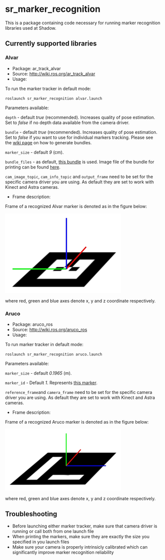 # sr_marker_recognition

This is a package containing code necessary for running marker recognition libraries used at Shadow.

## Currently supported libraries

### Alvar
- Package: ar_track_alvar
- Source: <http://wiki.ros.org/ar_track_alvar>
- Usage:

To run the marker tracker in default mode:

`roslaunch sr_marker_recognition alvar.launch`

Parameters available:

`depth` - default *true* (recommended). Increases quality of pose estimation. Set to *false* if no depth data available from the camera driver.

`bundle` - default *true* (recommended). Increases quality of pose estimation. Set to *false* if you want to use for individual markers tracking. Please see the [wiki page](http://wiki.ros.org/ar_track_alvar#ar_track_alvar.2BAC8-post-fuerte.Automatic_XML_bundle_file_generation) on how to generate bundles.

`marker_size` - default *9* (cm).

`bundle_files` - as default, [this bundle](https://github.com/shadow-robot/common_resources/blob/kinetic-devel/sr_description_common/ar_markers/ar_marker_0_1_2_3_a4.xml) is used. Image file of the bundle for printing can be found [here](https://github.com/shadow-robot/sr_vision/blob/kinetic-devel/sr_marker_recognition/doc/ar_marker_a4_border_right_size.png).

`cam_image_topic`, `cam_info_topic` and `output_frame` need to be set for the specific camera driver you are using. As default they are set to work with Kinect and Astra cameras.

- Frame description:

Frame of a recognized Alvar marker is denoted as in the figure below:

![alt text](https://github.com/shadow-robot/sr_vision/blob/kinetic-devel/sr_marker_recognition/doc/alvar_frame.jpg)

where red, green and blue axes denote x, y and z coordinate respectively.

### Aruco
- Package: aruco_ros
- Source: <http://wiki.ros.org/aruco_ros>
- Usage:

To run marker tracker in default mode:

`roslaunch sr_marker_recognition aruco.launch`

Parameters available:

`marker_size` - default *0.1965* (m).

`marker_id` - Default *1*. Represents [this marker](https://github.com/shadow-robot/sr_vision/blob/kinetic-devel/sr_marker_recognition/doc/aruco.png).

`reference_frame`and `camera_frame` need to be set for the specific camera driver you are using. As default they are set to work with Kinect and Astra cameras.

- Frame description:

Frame of a recognized Aruco marker is denoted as in the figure below:

![alt text](https://github.com/shadow-robot/sr_vision/blob/kinetic-devel/sr_marker_recognition/doc/aruco_frame.jpg)

where red, green and blue axes denote x, y and z coordinate respectively.

## Troubleshooting
- Before launching either marker tracker, make sure that camera driver is running or call both from one launch file
- When printing the markers, make sure they are exactly the size you specified in you launch files
- Make sure your camera is properly intrinsicly calibrated which can significantly improve marker recognition reliability

